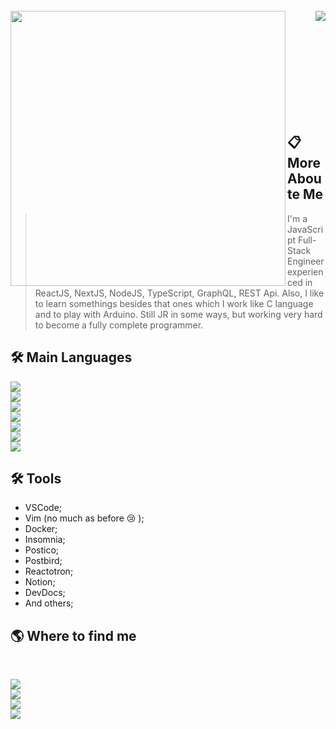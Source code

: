 <!-- <img src="assets/GitReadme.png" align="center" width="100%" /> -->

<br>

<a href="https://github.com/thomaslnx">
  <img width="440" align="left" src="https://github-readme-stats.vercel.app/api?username=thomaslnx&show_icons=true&theme=radical" />
</a>
<a href="https://github.com/thomaslnx/github-readme-stats">
  <img align="right" src="https://github-readme-stats.anuraghazra1.vercel.app/api/top-langs/?username=thomaslnx&layout=compact&theme=blue-green" />
</a>

<br><br><br><br><br><br><br><br><br>
## 📋  **More Aboute Me**

> I'm a JavaScript Full-Stack Engineer
>experienced in ReactJS, NextJS, NodeJS, TypeScript, GraphQL, REST Api. Also, I like to learn somethings
>besides that ones which I work like C language and
>to play with Arduino. Still JR in some ways, but
>working very hard to become a fully complete
>programmer.

## 🛠 **Main Languages**


![](https://img.shields.io/badge/JavaScript-script-yellow?style=flat-square&logo=javascript) <br>
![](https://img.shields.io/badge/TypeScript-script-blue?style=flat-square&logo=TypeScript) <br>
![](https://img.shields.io/badge/CSS3-style-blue?style=flat-square&logo=CSS3) <br>
![](https://img.shields.io/badge/HTML5-markup-yellow?style=flat-square&logo=HTML5) <br>
![](https://img.shields.io/badge/ReactJS-framework-blue?style=flat-square&logo=react) <br>
![](https://img.shields.io/badge/React%20Native-framework-blue?style=flat-square&logo=react) <br>
![](https://img.shields.io/badge/NodeJS-runtime-green?style=flat-square&logo=node.js)

## 🛠 **Tools**

- VSCode;
- Vim (no much as before 😢 );
- Docker;
- Insomnia;
- Postico;
- Postbird;
- Reactotron;
- Notion;
- DevDocs;
- And others;

## 🌎 **Where to find me**
<br>

[<img src="https://img.shields.io/badge/Linkedin-Marcos--Moura%20Linkedin-blue" />][linkedin]
<br>
[<img src="https://img.shields.io/badge/Gmail-Marcos%20Email-red" />][gmail]
<br>
[<img src="https://img.shields.io/badge/Twitter-Marcos%20Twitter-blue"/>][twitter]
<br>
[<img src="https://img.shields.io/badge/stackoverflow-Marcos%20StackOverflow-orange" />][stackoverflow]

<!-- Definition for links -->
[linkedin]: https://www.linkedin.com/in/marcos-de-moura-silva/
[twitter]: https://twitter.com/thomaslnx
[gmail]: mailto:marcos.msilva10@gmail.com
[stackoverflow]: https://stackoverflow.com/users/14361338/marcos-moura
